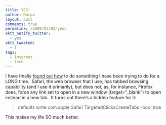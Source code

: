 ```yaml
---
title: YES!
author: Harpo
layout: post
comments: true
permalink: /2009/03/02/yes/
aktt_notify_twitter:
  - yes
aktt_tweeted:
  - 1
tags:
  - internet
  - tech
---
```

I have finally <a href="http://www.lockergnome.com/axlin/2008/03/29/os-x-force-safari-to-use-a-single-window/" target="_blank">found out how</a> to do something I have been trying to do for a LONG time.  Safari, the web browser that I use, has tabbed browsing capability (and I use it primarily), but does not, as, for instance, Firefox does, force any link set to open in a new window (target=&#8221;_blank&#8221;) to open instead in a new tab.  It turns out there&#8217;s a hidden feature for it:

> defaults write com.apple.Safari TargetedClicksCreateTabs -bool true

This makes my life SO much better.